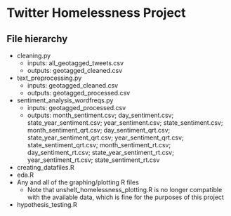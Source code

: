 # Twitter Homelessness Project


## File hierarchy
- cleaning.py
  - inputs: all_geotagged_tweets.csv
  - outputs: geotagged_cleaned.csv
- text_preprocessing.py
  - inputs: geotagged_cleaned.csv
  - outputs: geotagged_processed.csv
- sentiment_analysis_wordfreqs.py
  - inputs: geotagged_processed.csv
  - outputs: month_sentiment.csv; day_sentiment.csv; state_year_sentiment.csv; year_sentiment.csv; state_sentiment.csv; month_sentiment_qrt.csv; day_sentiment_qrt.csv; state_year_sentiment_qrt.csv; year_sentiment_qrt.csv; state_sentiment_qrt.csv; month_sentiment_rt.csv; day_sentiment_rt.csv; state_year_sentiment_rt.csv; year_sentiment_rt.csv; state_sentiment_rt.csv
- creating_datafiles.R
- eda.R 
- Any and all of the graphing/plotting R files 
  - Note that unshelt_homelessness_plotting.R is no longer compatible with the available data, which is fine
  for the purposes of this project
- hypothesis_testing.R
